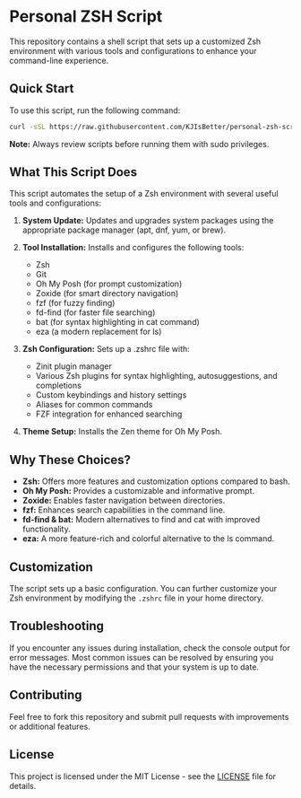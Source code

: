 # Personal ZSH Script

This repository contains a shell script that sets up a customized Zsh environment with various tools and configurations to enhance your command-line experience.

## Quick Start

To use this script, run the following command:

```sh
curl -sSL https://raw.githubusercontent.com/KJIsBetter/personal-zsh-script/main/setup_zsh_env.sh | sudo sh
```

**Note:** Always review scripts before running them with sudo privileges.

## What This Script Does

This script automates the setup of a Zsh environment with several useful tools and configurations:

1. **System Update:** Updates and upgrades system packages using the appropriate package manager (apt, dnf, yum, or brew).

2. **Tool Installation:** Installs and configures the following tools:
   - Zsh
   - Git
   - Oh My Posh (for prompt customization)
   - Zoxide (for smart directory navigation)
   - fzf (for fuzzy finding)
   - fd-find (for faster file searching)
   - bat (for syntax highlighting in cat command)
   - eza (a modern replacement for ls)

3. **Zsh Configuration:** Sets up a .zshrc file with:
   - Zinit plugin manager
   - Various Zsh plugins for syntax highlighting, autosuggestions, and completions
   - Custom keybindings and history settings
   - Aliases for common commands
   - FZF integration for enhanced searching

4. **Theme Setup:** Installs the Zen theme for Oh My Posh.

## Why These Choices?

- **Zsh:** Offers more features and customization options compared to bash.
- **Oh My Posh:** Provides a customizable and informative prompt.
- **Zoxide:** Enables faster navigation between directories.
- **fzf:** Enhances search capabilities in the command line.
- **fd-find & bat:** Modern alternatives to find and cat with improved functionality.
- **eza:** A more feature-rich and colorful alternative to the ls command.

## Customization

The script sets up a basic configuration. You can further customize your Zsh environment by modifying the `.zshrc` file in your home directory.

## Troubleshooting

If you encounter any issues during installation, check the console output for error messages. Most common issues can be resolved by ensuring you have the necessary permissions and that your system is up to date.

## Contributing

Feel free to fork this repository and submit pull requests with improvements or additional features.

## License

This project is licensed under the MIT License - see the [LICENSE](LICENSE) file for details.
